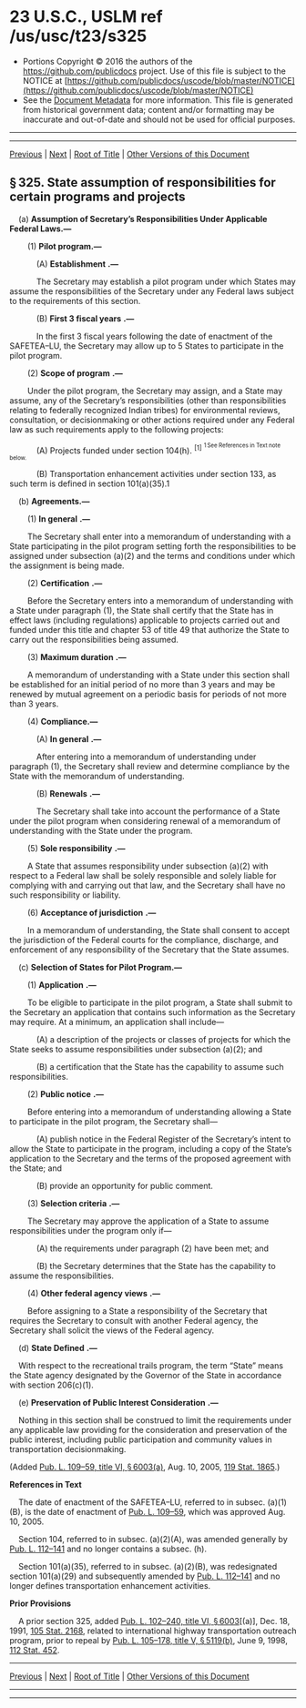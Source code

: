 ---
---

# 23 U.S.C., USLM ref /us/usc/t23/s325

* Portions Copyright © 2016 the authors of the https://github.com/publicdocs project.
  Use of this file is subject to the NOTICE at [https://github.com/publicdocs/uscode/blob/master/NOTICE](https://github.com/publicdocs/uscode/blob/master/NOTICE)
* See the [Document Metadata](././../../../..//README.md) for more information.
  This file is generated from historical government data; content and/or formatting may be inaccurate and out-of-date and should not be used for official purposes.

----------
----------

[Previous](./../../../..//us/usc/t23/ch3/m__us_usc_t23_s324.md) | [Next](./../../../..//us/usc/t23/ch3/m__us_usc_t23_s326.md) | [Root of Title](./../../../../) | [Other Versions of this Document](https://publicdocs.github.io/go/links?ns=uslm&ref=%2Fus%2Fusc%2Ft23%2Fs325)

## § 325. State assumption of responsibilities for certain programs and projects

    (a) __Assumption of Secretary’s Responsibilities Under Applicable Federal Laws.—__ 

        (1) __Pilot program.—__ 

            (A)  __Establishment__  __.—__ 

            The Secretary may establish a pilot program under which States may assume the responsibilities of the Secretary under any Federal laws subject to the requirements of this section.

            (B)  __First 3 fiscal years__  __.—__ 

            In the first 3 fiscal years following the date of enactment of the SAFETEA–LU, the Secretary may allow up to 5 States to participate in the pilot program.

        (2)  __Scope of program__  __.—__ 

        Under the pilot program, the Secretary may assign, and a State may assume, any of the Secretary’s responsibilities (other than responsibilities relating to federally recognized Indian tribes) for environmental reviews, consultation, or decisionmaking or other actions required under any Federal law as such requirements apply to the following projects:

            (A) Projects funded under section 104(h). <sup>\[1\]</sup>  <sup><sup> 1 See References in Text note below. </sup></sup> 

            (B) Transportation enhancement activities under section 133, as such term is defined in section 101(a)(35).1

    (b) __Agreements.—__ 

        (1)  __In general__  __.—__ 

        The Secretary shall enter into a memorandum of understanding with a State participating in the pilot program setting forth the responsibilities to be assigned under subsection (a)(2) and the terms and conditions under which the assignment is being made.

        (2)  __Certification__  __.—__ 

        Before the Secretary enters into a memorandum of understanding with a State under paragraph (1), the State shall certify that the State has in effect laws (including regulations) applicable to projects carried out and funded under this title and chapter 53 of title 49 that authorize the State to carry out the responsibilities being assumed.

        (3)  __Maximum duration__  __.—__ 

        A memorandum of understanding with a State under this section shall be established for an initial period of no more than 3 years and may be renewed by mutual agreement on a periodic basis for periods of not more than 3 years.

        (4) __Compliance.—__ 

            (A)  __In general__  __.—__ 

            After entering into a memorandum of understanding under paragraph (1), the Secretary shall review and determine compliance by the State with the memorandum of understanding.

            (B)  __Renewals__  __.—__ 

            The Secretary shall take into account the performance of a State under the pilot program when considering renewal of a memorandum of understanding with the State under the program.

        (5)  __Sole responsibility__  __.—__ 

        A State that assumes responsibility under subsection (a)(2) with respect to a Federal law shall be solely responsible and solely liable for complying with and carrying out that law, and the Secretary shall have no such responsibility or liability.

        (6)  __Acceptance of jurisdiction__  __.—__ 

        In a memorandum of understanding, the State shall consent to accept the jurisdiction of the Federal courts for the compliance, discharge, and enforcement of any responsibility of the Secretary that the State assumes.

    (c) __Selection of States for Pilot Program.—__ 

        (1)  __Application__  __.—__ 

        To be eligible to participate in the pilot program, a State shall submit to the Secretary an application that contains such information as the Secretary may require. At a minimum, an application shall include—

            (A) a description of the projects or classes of projects for which the State seeks to assume responsibilities under subsection (a)(2); and

            (B) a certification that the State has the capability to assume such responsibilities.

        (2)  __Public notice__  __.—__ 

        Before entering into a memorandum of understanding allowing a State to participate in the pilot program, the Secretary shall—

            (A) publish notice in the Federal Register of the Secretary’s intent to allow the State to participate in the program, including a copy of the State’s application to the Secretary and the terms of the proposed agreement with the State; and

            (B) provide an opportunity for public comment.

        (3)  __Selection criteria__  __.—__ 

        The Secretary may approve the application of a State to assume responsibilities under the program only if—

            (A) the requirements under paragraph (2) have been met; and

            (B) the Secretary determines that the State has the capability to assume the responsibilities.

        (4)  __Other federal agency views__  __.—__ 

        Before assigning to a State a responsibility of the Secretary that requires the Secretary to consult with another Federal agency, the Secretary shall solicit the views of the Federal agency.

    (d)  __State Defined__  __.—__ 

    With respect to the recreational trails program, the term “State” means the State agency designated by the Governor of the State in accordance with section 206(c)(1).

    (e)  __Preservation of Public Interest Consideration__  __.—__ 

    Nothing in this section shall be construed to limit the requirements under any applicable law providing for the consideration and preservation of the public interest, including public participation and community values in transportation decisionmaking.

(Added [Pub. L. 109–59, title VI, § 6003(a)][/us/pl/109/59/s6003/a], Aug. 10, 2005, [119 Stat. 1865][/us/stat/119/1865].)

 __References in Text__ 

    The date of enactment of the SAFETEA–LU, referred to in subsec. (a)(1)(B), is the date of enactment of [Pub. L. 109–59][/us/pl/109/59], which was approved Aug. 10, 2005.

    Section 104, referred to in subsec. (a)(2)(A), was amended generally by [Pub. L. 112–141][/us/pl/112/141] and no longer contains a subsec. (h).

    Section 101(a)(35), referred to in subsec. (a)(2)(B), was redesignated section 101(a)(29) and subsequently amended by [Pub. L. 112–141][/us/pl/112/141] and no longer defines transportation enhancement activities.

 __Prior Provisions__ 

    A prior section 325, added [Pub. L. 102–240, title VI, § 6003][/us/pl/102/240/s6003]\[(a)\], Dec. 18, 1991, [105 Stat. 2168][/us/stat/105/2168], related to international highway transportation outreach program, prior to repeal by [Pub. L. 105–178, title V, § 5119(b)][/us/pl/105/178/s5119/b], June 9, 1998, [112 Stat. 452][/us/stat/112/452].

----------

[Previous](./../../../..//us/usc/t23/ch3/m__us_usc_t23_s324.md) | [Next](./../../../..//us/usc/t23/ch3/m__us_usc_t23_s326.md) | [Root of Title](./../../../../) | [Other Versions of this Document](https://publicdocs.github.io/go/links?ns=uslm&ref=%2Fus%2Fusc%2Ft23%2Fs325)

----------
----------

[/us/pl/109/59/s6003/a]: https://publicdocs.github.io/go/links?ns=uslm&ref=%2Fus%2Fpl%2F109%2F59%2Fs6003%2Fa
[/us/stat/119/1865]: https://publicdocs.github.io/go/links?ns=uslm&ref=%2Fus%2Fstat%2F119%2F1865
[/us/pl/109/59]: https://publicdocs.github.io/go/links?ns=uslm&ref=%2Fus%2Fpl%2F109%2F59
[/us/pl/112/141]: https://publicdocs.github.io/go/links?ns=uslm&ref=%2Fus%2Fpl%2F112%2F141
[/us/pl/112/141]: https://publicdocs.github.io/go/links?ns=uslm&ref=%2Fus%2Fpl%2F112%2F141
[/us/pl/102/240/s6003]: https://publicdocs.github.io/go/links?ns=uslm&ref=%2Fus%2Fpl%2F102%2F240%2Fs6003
[/us/stat/105/2168]: https://publicdocs.github.io/go/links?ns=uslm&ref=%2Fus%2Fstat%2F105%2F2168
[/us/pl/105/178/s5119/b]: https://publicdocs.github.io/go/links?ns=uslm&ref=%2Fus%2Fpl%2F105%2F178%2Fs5119%2Fb
[/us/stat/112/452]: https://publicdocs.github.io/go/links?ns=uslm&ref=%2Fus%2Fstat%2F112%2F452



